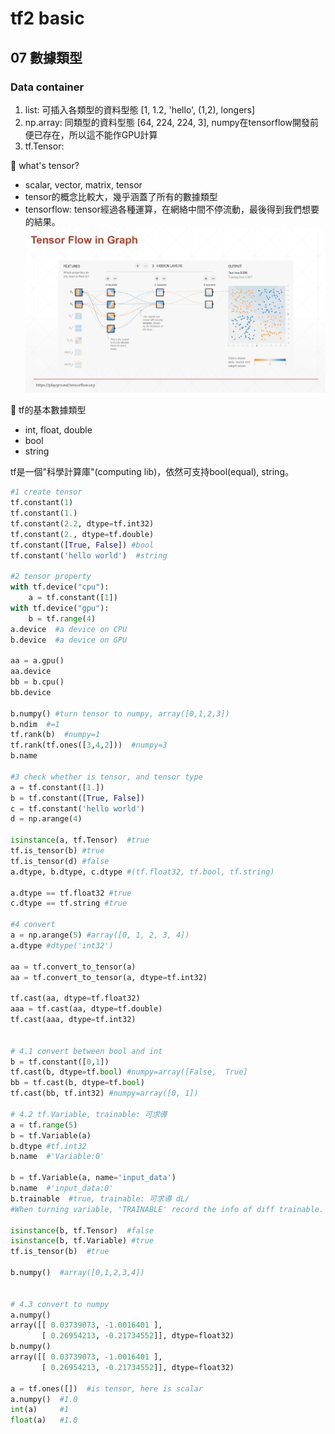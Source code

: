 # tf2 basic
## 07 數據類型


### Data container  
1. list: 可插入各類型的資料型態 [1, 1.2, 'hello', (1,2), longers]  
2. np.array: 同類型的資料型態 [64, 224, 224, 3], numpy在tensorflow開發前便已存在，所以這不能作GPU計算
3. tf.Tensor: 


:turtle: what's tensor?  
- scalar, vector, matrix, tensor  
- tensor的概念比較大，幾乎涵蓋了所有的數據類型  
- tensorflow: tensor經過各種運算，在網絡中間不停流動，最後得到我們想要的結果。
![](image1.png) 

:turtle: tf的基本數據類型   
- int, float, double  
- bool  
- string  

tf是一個"科學計算庫"(computing lib)，依然可支持bool(equal), string。  

```py
#1 create tensor   
tf.constant(1)
tf.constant(1.)
tf.constant(2.2, dtype=tf.int32)
tf.constant(2., dtype=tf.double)  
tf.constant([True, False]) #bool
tf.constant('hello world')  #string

#2 tensor property  
with tf.device("cpu"):
    a = tf.constant([1])
with tf.device("gpu"):
    b = tf.range(4)
a.device  #a device on CPU
b.device  #a device on GPU

aa = a.gpu()
aa.device
bb = b.cpu()
bb.device

b.numpy() #turn tensor to numpy, array([0,1,2,3])
b.ndim  #=1
tf.rank(b)  #numpy=1
tf.rank(tf.ones([3,4,2]))  #numpy=3
b.name

#3 check whether is tensor, and tensor type
a = tf.constant([1.])
b = tf.constant([True, False])
c = tf.constant('hello world')
d = np.arange(4)

isinstance(a, tf.Tensor)  #true
tf.is_tensor(b) #true
tf.is_tensor(d) #false
a.dtype, b.dtype, c.dtype #(tf.float32, tf.bool, tf.string)

a.dtype == tf.float32 #true
c.dtype == tf.string #true

#4 convert
a = np.arange(5) #array([0, 1, 2, 3, 4])
a.dtype #dtype('int32')

aa = tf.convert_to_tensor(a)
aa = tf.convert_to_tensor(a, dtype=tf.int32)

tf.cast(aa, dtype=tf.float32)
aaa = tf.cast(aa, dtype=tf.double)
tf.cast(aaa, dtype=tf.int32)


# 4.1 convert between bool and int
b = tf.constant([0,1])
tf.cast(b, dtype=tf.bool) #numpy=array([False,  True]
bb = tf.cast(b, dtype=tf.bool)
tf.cast(bb, tf.int32) #numpy=array([0, 1])

# 4.2 tf.Variable, trainable: 可求導
a = tf.range(5)
b = tf.Variable(a)
b.dtype #tf.int32
b.name  #'Variable:0'

b = tf.Variable(a, name='input_data')
b.name  #'input_data:0'
b.trainable  #true, trainable: 可求導 dL/
#When turning variable, 'TRAINABLE' record the info of diff trainable. this is characteristic of NN.

isinstance(b, tf.Tensor)  #false
isinstance(b, tf.Variable) #true
tf.is_tensor(b)  #true

b.numpy()  #array([0,1,2,3,4])


# 4.3 convert to numpy
a.numpy()
array([[ 0.03739073, -1.0016401 ],
       [ 0.26954213, -0.21734552]], dtype=float32)
b.numpy()
array([[ 0.03739073, -1.0016401 ],
       [ 0.26954213, -0.21734552]], dtype=float32)

a = tf.ones([])  #is tensor, here is scalar
a.numpy()  #1.0
int(a)     #1
float(a)   #1.0

```







